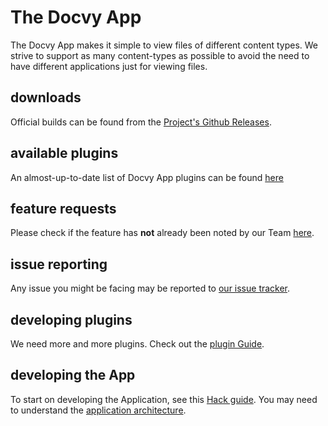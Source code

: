 
# The Docvy App

The Docvy App makes it simple to view files of different content types. We strive to support as many content-types as possible to avoid the need to have different applications just for viewing files.


## downloads

Official builds can be found from the [Project's Github Releases][github-releases].


## available plugins

An almost-up-to-date list of Docvy App plugins can be found [here](../plugins/available-plugins.md)


## feature requests

Please check if the feature has **not** already been noted by our Team [here](roadmap.md#features).


## issue reporting

Any issue you might be facing may be reported to [our issue tracker][issues].


## developing plugins

We need more and more plugins. Check out the [plugin Guide](../plugins/README.md).


## developing the App

To start on developing the Application, see this [Hack guide](../contrib/README.md). You may need to understand the [application architecture](../arch/README.md).


[github-releases]:https://github.com/docvy/app/releases
[issues]:https://github.com/docvy/app/issues

